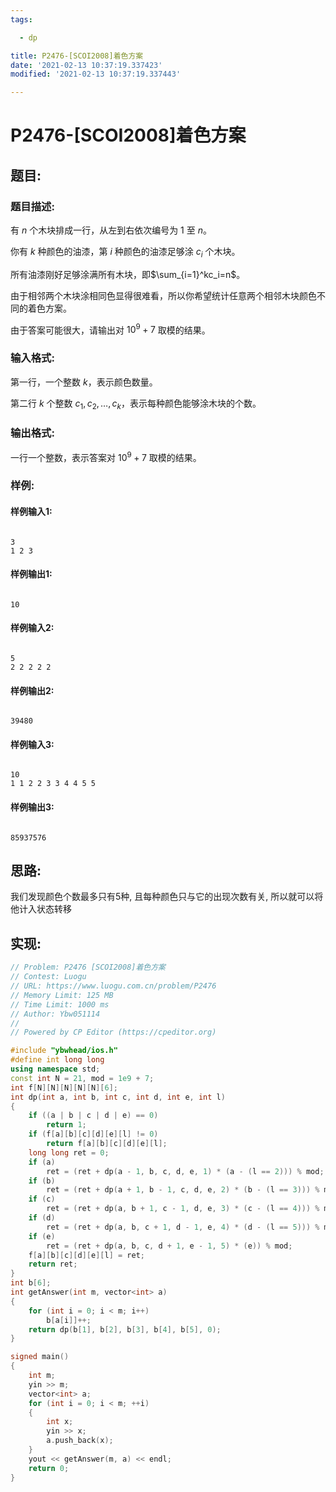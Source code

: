 ```yaml
---
tags: 

  - dp

title: P2476-[SCOI2008]着色方案
date: '2021-02-13 10:37:19.337423'
modified: '2021-02-13 10:37:19.337443'

---
```


# P2476-[SCOI2008]着色方案

## 题目:

### 题目描述:

有 $n$ 个木块排成一行，从左到右依次编号为 $1$ 至 $n$。

你有 $k$ 种颜色的油漆，第 $i$ 种颜色的油漆足够涂 $c_i$ 个木块。

所有油漆刚好足够涂满所有木块，即$\sum_{i=1}^kc_i=n$。

由于相邻两个木块涂相同色显得很难看，所以你希望统计任意两个相邻木块颜色不同的着色方案。

由于答案可能很大，请输出对 $10^9+7$ 取模的结果。

### 输入格式:

第一行，一个整数 $k$，表示颜色数量。

第二行 $k$ 个整数 $c_1, c_2, \dots, c_k$，表示每种颜色能够涂木块的个数。

### 输出格式:

一行一个整数，表示答案对 $10^9+7$ 取模的结果。

### 样例:

#### 样例输入1:

``` 

3
1 2 3
```

#### 样例输出1:

``` 

10
```

#### 样例输入2:

``` 

5
2 2 2 2 2
```

#### 样例输出2:

``` 

39480
```

#### 样例输入3:

``` 

10
1 1 2 2 3 3 4 4 5 5

```

#### 样例输出3:

``` 

85937576
```

## 思路:

我们发现颜色个数最多只有5种, 且每种颜色只与它的出现次数有关, 所以就可以将他计入状态转移

## 实现:

``` cpp
// Problem: P2476 [SCOI2008]着色方案
// Contest: Luogu
// URL: https://www.luogu.com.cn/problem/P2476
// Memory Limit: 125 MB
// Time Limit: 1000 ms
// Author: Ybw051114
//
// Powered by CP Editor (https://cpeditor.org)

#include "ybwhead/ios.h"
#define int long long
using namespace std;
const int N = 21, mod = 1e9 + 7;
int f[N][N][N][N][N][6];
int dp(int a, int b, int c, int d, int e, int l)
{
    if ((a | b | c | d | e) == 0)
        return 1;
    if (f[a][b][c][d][e][l] != 0)
        return f[a][b][c][d][e][l];
    long long ret = 0;
    if (a)
        ret = (ret + dp(a - 1, b, c, d, e, 1) * (a - (l == 2))) % mod;
    if (b)
        ret = (ret + dp(a + 1, b - 1, c, d, e, 2) * (b - (l == 3))) % mod;
    if (c)
        ret = (ret + dp(a, b + 1, c - 1, d, e, 3) * (c - (l == 4))) % mod;
    if (d)
        ret = (ret + dp(a, b, c + 1, d - 1, e, 4) * (d - (l == 5))) % mod;
    if (e)
        ret = (ret + dp(a, b, c, d + 1, e - 1, 5) * (e)) % mod;
    f[a][b][c][d][e][l] = ret;
    return ret;
}
int b[6];
int getAnswer(int m, vector<int> a)
{
    for (int i = 0; i < m; i++)
        b[a[i]]++;
    return dp(b[1], b[2], b[3], b[4], b[5], 0);
}

signed main()
{
    int m;
    yin >> m;
    vector<int> a;
    for (int i = 0; i < m; ++i)
    {
        int x;
        yin >> x;
        a.push_back(x);
    }
    yout << getAnswer(m, a) << endl;
    return 0;
}

```
